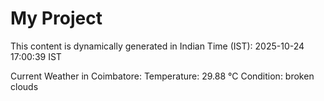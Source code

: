 # My Project

This content is dynamically generated in Indian Time (IST): 2025-10-24 17:00:39 IST


Current Weather in Coimbatore:
Temperature: 29.88 °C
Condition: broken clouds
